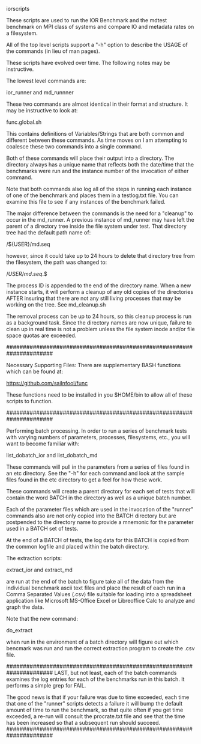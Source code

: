 iorscripts

These scripts are used to run the IOR Benchmark and the mdtest
benchmark on MPI class of systems and compare IO and metadata 
rates on a filesystem.

All of the top level scripts support a "-h" option to describe the
USAGE of the commands (in lieu of man pages).

These scripts have evolved over time.  The following notes may be
instructive.

The lowest level commands are:

ior_runner  and  md_runnner

These two commands are almost identical in their format and structure.
It may be instructive to look at:

func.global.sh

This contains definitions of Variables/Strings that are both
common and different between these commands.  As time moves on I
am attempting to coalesce these two commands into a single command.

Both of these commands will place their output into a directory.
The directory always has a unique name that reflects both the 
date/time that the benchmarks were run and the instance number of
the invocation of either command.

Note that both commands also log all of the steps in running each
instance of one of the benchmark and places them in a testlog.txt
file.  You can examine this file to see if any instances of the 
benchmark failed.

The major difference between the commands is the need for a "cleanup"
to occur in the md_runner.  A previous instance of md_runner may
have left the parent of a directory tree inside the file system 
under test.  That directory tree had the default path name of:

<filesystem>/${USER}/md.seq

however, since it could take up to 24 hours to delete that directory
tree from the filesystem, the path was changed to:

<filesystem>/${USER}/md.seq.$$

The process ID is appended to the end of the directory name.  When
a new instance starts, it will perform a cleanup of any old
copies of the directories AFTER insuring that there are not any
still living processes that may be working on the tree.  See 
md_cleanup.sh

The removal process can be up to 24 hours, so this cleanup process
is run as a background task.  Since the directory names are now
unique, failure to clean up in real time is not a problem unless
the file system inode and/or file space quotas are exceeded.

######################################################################

Necessary Supporting Files:
There are supplementary BASH functions which can be found at:

https://github.com/sailnfool/func

These functions need to be installed in you $HOME/bin to allow
all of these scripts to function.

######################################################################

Performing batch processing.  In order to run a series of benchmark
tests with varying numbers of parameters, processes, filesystems,
etc., you will want to become familiar with:

list_dobatch_ior  and  list_dobatch_md

These commands will pull in the parameters from a series of files
found in an etc directory.  See the "-h" for each command and look
at the sample files found in the etc directory to get a feel for 
how these work.

These commands will create a parent directory for each set of tests
that will contain the word BATCH in the directory as well as a
unique batch number.

Each of the parameter files which are used in the invocation of the
"runner" commands also are not only copied into the BATCH directory
but are postpended to the directory name to provide a mnemonic for
the parameter used in a BATCH set of tests.

At the end of a BATCH of tests, the log data for this BATCH is 
copied from the common logfile and placed within the batch directory.

The extraction scripts:

extract_ior  and  extract_md

are run at the end of the batch to figure take all of the data from 
the individual benchmark ascii text files and place the result of
each run in a Comma Separated Values (.csv) file suitable for loading
into a spreadsheet application like Microsoft MS-Office Excel or
Libreoffice Calc to analyze and graph the data.

Note that the new command:

do_extract

when run in the environment of a batch directory will figure out
which bencmark was run and run the correct extraction program to
create the .csv file.

######################################################################
LAST, but not least, each of the batch commands examines the 
log entries for each of the benchmarks run in this batch.  It 
performs a simple grep for FAIL.

The good news is that if your failure was due to time exceeded, 
each time that one of the "runner" scripts detects a failure
it will bump the default amount of time to run the benchmark,
so that quite often if you get time exceeded, a re-run will 
consult the procrate.txt file and see that the time has been 
increased so that a subsequent run should succeed.
######################################################################

